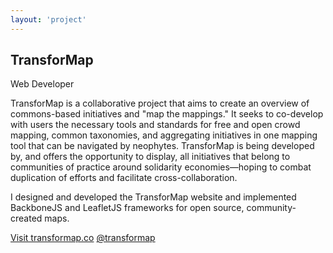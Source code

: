 ```yaml
---
layout: 'project'
---
```


<h2>TransforMap</h2>
<p class="title">Web Developer</p>

TransforMap is a collaborative project that aims to create an overview of commons-based initiatives and "map the mappings." It seeks to co-develop with users the necessary tools and standards for free and open crowd mapping, common taxonomies, and aggregating initiatives in one mapping tool that can be navigated by neophytes. TransforMap is being developed by, and offers the opportunity to display, all initiatives that belong to communities of practice around solidarity economies&#8212;hoping to combat duplication of efforts and facilitate cross-collaboration.

I designed and developed the TransforMap website and implemented BackboneJS and LeafletJS frameworks for open source, community-created maps.

<p>
	<a href="http://transformap.co" target="_blank">Visit transformap.co</a>  
	<a href="https://twitter.com/transformap" target="_blank">@transformap</a>
</p>